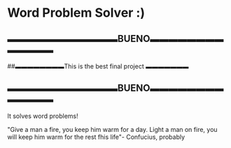 # Word Problem Solver :)
##                                                        ▬▬▬▬▬▬▬▬▬▬▬▬BUENO▬▬▬▬▬▬▬▬▬▬▬▬▬
##▬▬▬▬▬▬▬▬This is the best final project ▬▬▬▬▬▬▬
##                                                        ▬▬▬▬▬▬▬▬▬▬▬▬BUENO▬▬▬▬▬▬▬▬▬▬▬▬▬﻿
It solves word problems!


"Give a man a fire, you keep him warm for a day. Light a man on fire, you will keep him warm for the rest fhis life"- Confucius, probably
